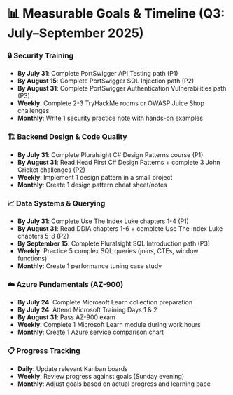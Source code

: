 # 📊 Measurable Goals & Timeline (Q3: July–September 2025)

### 🔒 Security Training
- **By July 31**: Complete PortSwigger API Testing path (P1)
- **By August 15**: Complete PortSwigger SQL Injection path (P2) 
- **By August 31**: Complete PortSwigger Authentication Vulnerabilities path (P3)
- **Weekly**: Complete 2-3 TryHackMe rooms or OWASP Juice Shop challenges
- **Monthly**: Write 1 security practice note with hands-on examples

### 🏗️ Backend Design & Code Quality
- **By July 31**: Complete Pluralsight C# Design Patterns course (P1)
- **By August 31**: Read Head First C# Design Patterns + complete 3 John Cricket challenges (P2)
- **Weekly**: Implement 1 design pattern in a small project
- **Monthly**: Create 1 design pattern cheat sheet/notes

### 📈 Data Systems & Querying
- **By July 31**: Complete Use The Index Luke chapters 1-4 (P1)
- **By August 31**: Read DDIA chapters 1-6 + complete Use The Index Luke chapters 5-8 (P2)
- **By September 15**: Complete Pluralsight SQL Introduction path (P3)
- **Weekly**: Practice 5 complex SQL queries (joins, CTEs, window functions)
- **Monthly**: Create 1 performance tuning case study

### ☁️ Azure Fundamentals (AZ-900)
- **By July 24**: Complete Microsoft Learn collection preparation
- **By July 24**: Attend Microsoft Training Days 1 & 2
- **By August 31**: Pass AZ-900 exam
- **Weekly**: Complete 1 Microsoft Learn module during work hours
- **Monthly**: Create 1 Azure service comparison chart

### 📋 Progress Tracking
- **Daily**: Update relevant Kanban boards
- **Weekly**: Review progress against goals (Sunday evening)
- **Monthly**: Adjust goals based on actual progress and learning pace 